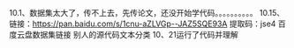 10.1、数据集太大了，传不上去，先传论文，还没开始学代码。。。。。。。。。。
10.15、链接：https://pan.baidu.com/s/1cnu-aZLVGp--JAZ5SQE93A  提取码：jse4  百度云盘数据集链接
别人的源代码文本分类
10、21运行了代码并理解
